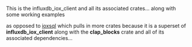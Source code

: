 This is the influxdb_iox_client and all its associated crates...
along with some working examples

as opposed to 
[ioxsql](https://github.com/stormasm/iox_sql_v00)
which pulls in more crates because it is a superset of **influxdb_iox_client** along with the **clap_blocks** crate and all of its associated dependencies...